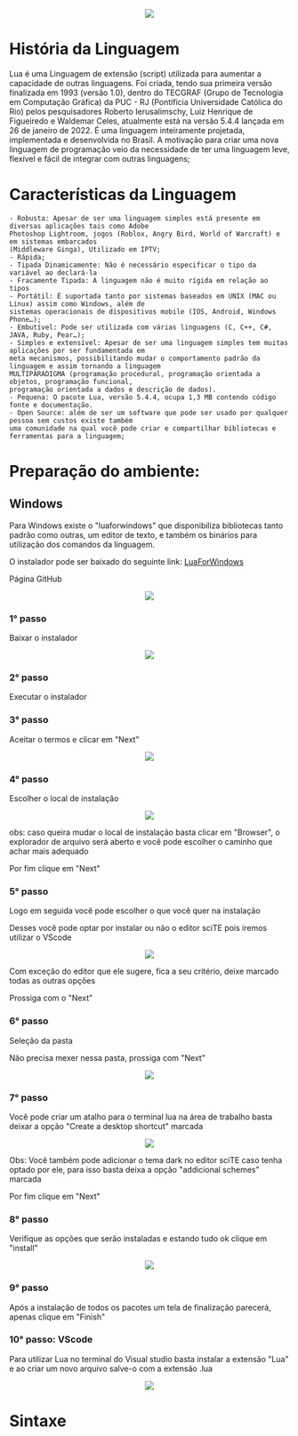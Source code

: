 <p align="center">
    <img src="https://github.com/Maelton-SI/lua/blob/main/Images/Lua-Logo.svg.png">
</p>

# História da Linguagem

Lua é uma Linguagem de extensão (script) utilizada para aumentar a capacidade de outras linguagens.
Foi criada, tendo sua primeira versão finalizada em 1993 (versão 1.0), dentro do TECGRAF (Grupo de Tecnologia em Computação Gráfica) da PUC - RJ (Pontifícia Universidade Católica do Rio) pelos pesquisadores Roberto Ierusalimschy, Luiz Henrique de Figueiredo e Waldemar Celes, atualmente está na versão 5.4.4 lançada em 26 de janeiro de 2022. É uma linguagem inteiramente projetada, implementada e desenvolvida no Brasil.
A motivação para criar uma nova linguagem de programação veio da necessidade de ter uma linguagem leve, flexível e fácil de integrar com outras linguagens;

# Características da Linguagem
    - Robusta: Apesar de ser uma linguagem simples está presente em diversas aplicações tais como Adobe 
    Photoshop Lightroom, jogos (Roblox, Angry Bird, World of Warcraft) e em sistemas embarcados 
    (Middleware Ginga), Utilizado em IPTV;
    - Rápida;
    - Tipada Dinamicamente: Não é necessário especificar o tipo da variável ao declará-la
    - Fracamente Tipada: A linguagem não é muito rígida em relação ao tipos
    - Portátil: É suportada tanto por sistemas baseados em UNIX (MAC ou Linux) assim como Windows, além de 
    sistemas operacionais de dispositivos mobile (IOS, Android, Windows Phone…);
    - Embutível: Pode ser utilizada com várias linguagens (C, C++, C#, JAVA, Ruby, Pear…);
    - Simples e extensível: Apesar de ser uma linguagem simples tem muitas aplicações por ser fundamentada em 
    meta mecanismos, possibilitando mudar o comportamento padrão da linguagem e assim tornando a linguagem 
    MULTIPARADIGMA (programação procedural, programação orientada a objetos, programação funcional, 
    programação orientada a dados e descrição de dados).
    - Pequena: O pacote Lua, versão 5.4.4, ocupa 1,3 MB contendo código fonte e documentação.
    - Open Source: além de ser um software que pode ser usado por qualquer pessoa sem custos existe também 
    uma comunidade na qual você pode criar e compartilhar bibliotecas e ferramentas para a linguagem; 

# Preparação do ambiente:

## Windows

Para Windows existe o "luaforwindows" que disponibiliza bibliotecas tanto padrão como outras, um
editor de texto, e também os binários para utilização dos comandos da linguagem.

O instalador pode ser baixado do seguinte link: [LuaForWindows](https://github.com/rjpcomputing/luaforwindows/releases)

Página GitHub
<p align="center">
    <img src="https://github.com/Maelton-SI/lua/blob/main/Images/pagina_luaforwindows.png">
</p>

### 1° passo

Baixar o instalador
<p align="center">
    <img src="https://github.com/Maelton-SI/lua/blob/main/Images/instalador_lua.png">
</p>

### 2° passo

Executar o instalador

### 3° passo

Aceitar o termos e clicar em "Next"

<p align="center">
    <img src="https://github.com/Maelton-SI/lua/blob/main/Images/execucao_instalador.png">
</p>

### 4° passo

Escolher o local de instalação

<p align="center">
    <img src="https://github.com/Maelton-SI/lua/blob/main/Images/local_de_instalacao.png">
</p>

obs: caso queira mudar o local de instalação basta clicar em "Browser", o explorador de 
arquivo será aberto e você pode escolher o caminho que achar mais adequado

Por fim clique em "Next"

### 5° passo

Logo em seguida você pode escolher o que você quer na instalação

Desses você pode optar por instalar ou não o editor sciTE pois iremos utilizar o VScode

<p align="center">
    <img src="https://github.com/Maelton-SI/lua/blob/main/Images/instalacao_dos_pacotes.png">
</p>

Com exceção do editor que ele sugere, fica a seu critério, deixe marcado todas as outras opções

Prossiga com o "Next"

### 6° passo

Seleção da pasta

Não precisa mexer nessa pasta, prossiga com "Next"

<p align="center">
    <img src="https://github.com/Maelton-SI/lua/blob/main/Images/selecao_da_pasta.png">
</p>

### 7° passo

Você pode criar um atalho para o terminal lua na área de trabalho basta deixar a opção
"Create a desktop shortcut" marcada

<p align="center">
    <img src="https://github.com/Maelton-SI/lua/blob/main/Images/criacao_de_atalho.png">
</p>

Obs: Você também pode adicionar o tema dark no editor sciTE caso tenha optado por ele, 
para isso basta deixa a opção "addicional schemes" marcada

Por fim clique em "Next"

### 8° passo

Verifique as opções que serão instaladas e estando tudo ok clique em "install"

<p align="center">
    <img src="https://github.com/Maelton-SI/lua/blob/main/Images/instalacao.png">
</p>

### 9° passo

Após a instalação de todos os pacotes um tela de finalização parecerá, apenas clique em 
"Finish"

### 10° passo: VScode

Para utilizar Lua no terminal do Visual studio basta instalar a extensão "Lua"
e ao criar um novo arquivo salve-o com a extensão .lua

<p align="center">
    <img src="https://github.com/Maelton-SI/lua/blob/main/Images/extensaoLua_VScode.png">
</p>

# Sintaxe


